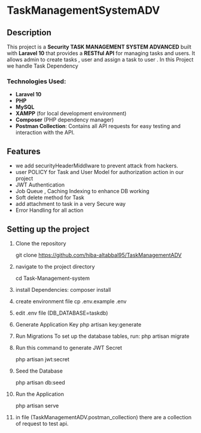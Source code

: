 # TaskManagementSystemADV


## Description
This project is a **Security TASK MANAGEMENT SYSTEM ADVANCED** built with **Laravel 10** that provides a **RESTful API** for managing tasks and users.
 It allows admin to create tasks , user  and assign a task to user . In this Project we handle Task Dependency 
 


### Technologies Used:
- **Laravel 10**
- **PHP**
- **MySQL**
- **XAMPP** (for local development environment)
- **Composer** (PHP dependency manager)
- **Postman Collection**: Contains all API requests for easy testing and interaction with the API.

## Features
- we add securityHeaderMiddlware to prevent attack from hackers.
- user POLICY for Task and User Model for authorization action in our project 
- JWT Authentication
- Job Queue , Caching Indexing to enhance DB working 
- Soft delete method for Task
- add attachment to task in a very Secure way
- Error Handling for all action 




## Setting up the project

1. Clone the repository 

   git clone https://github.com/hiba-altabbal95/TaskManagementADV
   
2. navigate to the project directory
  
    cd Task-Management-system  

3. install Dependencies: composer install 

4. create environment file  cp .env.example .env
  
5. edit .env file (DB_DATABASE=taskdb)

6. Generate Application Key php artisan key:generate

7. Run Migrations To set up the database tables, run: php artisan migrate

8. Run this command to generate JWT Secret
   
   php artisan jwt:secret
   
9. Seed the Database
   
    php artisan db:seed
	
10. Run the Application
   
    php artisan serve

11. in file (TaskManagementADV.postman_collection) there are a collection of request to test api.




